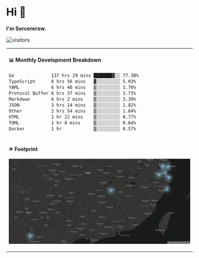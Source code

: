 # Hi 👋

**I'm Sorcererxw.**

![visitors](https://visitor-badge.glitch.me/badge?page_id=sorcererxw.sorcererx)

<table width="800px">
<tr>
<td valign="top" width="50%">

#### 📊 Monthly Development Breakdown

<!--START_SECTION:waka-->
```text
Go              137 hrs 29 mins ███████▓░░ 77.30%
TypeScript      8 hrs 56 mins   ▓░░░░░░░░░ 5.03%
YAML            6 hrs 40 mins   ▒░░░░░░░░░ 3.76%
Protocol Buffer 6 hrs 37 mins   ▒░░░░░░░░░ 3.73%
Markdown        6 hrs 2 mins    ▒░░░░░░░░░ 3.39%
JSON            3 hrs 14 mins   ▒░░░░░░░░░ 1.82%
Other           2 hrs 54 mins   ▒░░░░░░░░░ 1.64%
HTML            1 hr 22 mins    ▒░░░░░░░░░ 0.77%
TOML            1 hr 8 mins     ▒░░░░░░░░░ 0.64%
Docker          1 hr            ▒░░░░░░░░░ 0.57%
```
<!--END_SECTION:waka-->

</tr>
<tr>
<td colspan="2">

#### ✈ Footprint

![footprint](./footprint.png)

</td>
</tr>
</table>


